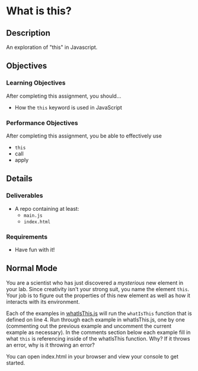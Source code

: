# What is this?

## Description
An exploration of &quot;this&quot; in Javascript.


## Objectives

### Learning Objectives

After completing this assignment, you should…

* How the `this` keyword is used in JavaScript


### Performance Objectives

After completing this assignment, you be able to effectively use

* `this`
* call
* apply



## Details

### Deliverables

* A repo containing at least:
  * `main.js`
  * `index.html`

### Requirements

* Have fun with it!


## Normal Mode
You are a scientist who has just discovered a *mysterious* new element in your lab. Since creativity isn't your strong suit, you name the element `this`. Your job is to figure out the properties of this new element as well as how it interacts with its environment.

Each of the examples in [whatIsThis.js](whatIsThis.js) will run the `whatIsThis` function that is defined on line 4. Run through each example in whatIsThis.js, one by one (commenting out the previous example and uncomment the current example as necessary). In the comments section below each example fill in what `this` is referencing inside of the whatIsThis function. Why? If it throws an error, why is it throwing an error?

You can open index.html in your browser and view your console to get started.


<!--
## Notes

Notes go here...

## Additional Resources

* Read []()
-->
